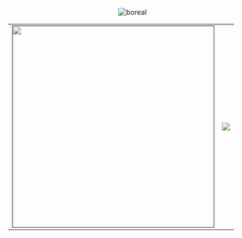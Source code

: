<p align="center">
  <img src="https://www.nit.pt/wp-content/uploads/2020/11/88a80d9b250efee87522e70cd6aefde0.jpg" alt="boreal">
</p>


<table cellspacing="0" cellpadding="0" style="border-collapse: collapse; border: none;" align="center">
    <tbody>
      <tr style="border: none;">
        <td style="border: none;">
          <a href="">
            <img align="center" src="https://github-readme-stats.vercel.app/api/top-langs/?username=vini-cp&layout=compact&theme=midnight-purple&langs_count=5" 
                 width=410/>
          </a>
        </td>
        <td style="border: none;">
          <a href="">
            <img align="center" src="https://github-readme-stats.vercel.app/api?username=vini-cp&theme=midnight-purple&count_private=true" />
          </a>
        </td>
      </tr>   
  </tbody>
</table>



<!--
**Vini-cp/Vini-cp** is a ✨ _special_ ✨ repository because its `README.md` (this file) appears on your GitHub profile.

Here are some ideas to get you started:

- 🔭 I’m currently working on ...
- 🌱 I’m currently learning ...
- 👯 I’m looking to collaborate on ...
- 🤔 I’m looking for help with ...
- 💬 Ask me about ...
- 📫 How to reach me: ...
- 😄 Pronouns: ...
- ⚡ Fun fact: ...
-->

